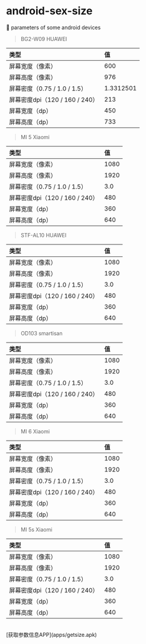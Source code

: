 # android-sex-size
:iphone: parameters of some android devices

> BG2-W09 HUAWEI

类型 | 值 |
:-| :-
屏幕宽度（像素）| 600
屏幕高度（像素）| 976
屏幕密度（0.75 / 1.0 / 1.5）| 1.3312501
屏幕密度dpi（120 / 160 / 240）| 213
屏幕宽度（dp）| 450
屏幕高度（dp）| 733

> MI 5 Xiaomi

类型 | 值 |
:-| :-
屏幕宽度（像素）| 1080
屏幕高度（像素）| 1920
屏幕密度（0.75 / 1.0 / 1.5）| 3.0
屏幕密度dpi（120 / 160 / 240）| 480
屏幕宽度（dp）| 360
屏幕高度（dp）| 640

> STF-AL10 HUAWEI

类型 | 值 |
:-| :-
屏幕宽度（像素）| 1080
屏幕高度（像素）| 1920
屏幕密度（0.75 / 1.0 / 1.5）| 3.0
屏幕密度dpi（120 / 160 / 240）| 480
屏幕宽度（dp）| 360
屏幕高度（dp）| 640

> OD103 smartisan

类型 | 值 |
:-| :-
屏幕宽度（像素）| 1080
屏幕高度（像素）| 1920
屏幕密度（0.75 / 1.0 / 1.5）| 3.0
屏幕密度dpi（120 / 160 / 240）| 480
屏幕宽度（dp）| 360
屏幕高度（dp）| 640

> MI 6 Xiaomi

类型 | 值 |
:-| :-
屏幕宽度（像素）| 1080
屏幕高度（像素）| 1920
屏幕密度（0.75 / 1.0 / 1.5）| 3.0
屏幕密度dpi（120 / 160 / 240）| 480
屏幕宽度（dp）| 360
屏幕高度（dp）| 640

> MI 5s Xiaomi

类型 | 值 |
:-| :-
屏幕宽度（像素）| 1080
屏幕高度（像素）| 1920
屏幕密度（0.75 / 1.0 / 1.5）| 3.0
屏幕密度dpi（120 / 160 / 240）| 480
屏幕宽度（dp）| 360
屏幕高度（dp）| 640

<br>
[获取参数信息APP](apps/getsize.apk)
